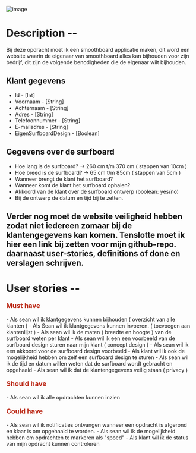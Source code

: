 ![image](https://github.com/MistrBrend/Smoothboard/assets/104073696/14b50812-f088-41d5-8c0d-31c57fcc71cd)

# Description --

Bij deze opdracht moet ik een smoothboard applicatie maken, dit word een website waarin de eigenaar van smoothboard alles kan bijhouden voor zijn bedrijf, dit zijn de volgende benodigheden die de eigenaar wilt bijhouden.

## Klant gegevens
- Id - [Int]
- Voornaam - [String]
- Achternaam - [String]
- Adres - [String]
- Telefoonnummer - [String]
- E-mailadres - [String]
- EigenSurfboardDesign - [Boolean]

 

## Gegevens over de surfboard 
- Hoe lang is de surfboard?    ->    260 cm  t/m 370 cm ( stappen van 10cm ) 
- Hoe breed is de surfboard?   ->    65 cm t/m 85cm ( stappen van 5cm ) 
- Wanneer brengt de klant het surfboard? 
- Wanneer komt de klant het surfboard ophalen?	 
- Akkoord van de klant over de surfboard ontwerp (boolean: yes/no)
- Bij de ontwerp de datum en tijd bij te zetten. 

 

## Verder nog moet de website veiligheid hebben zodat niet iedereen zomaar bij de klantengegevens kan komen. Tenslotte moet ik hier een link bij zetten voor mijn github-repo. daarnaast user-stories, definitions of done en verslagen schrijven. 


# User stories --

<p style="color: BC2C1A; font-weight: bold; font-size: 18px;">Must have</p>
- Als sean wil ik klantgegevens kunnen bijhouden ( overzicht van alle klanten )
- Als Sean wil ik klantgegevens kunnen invoeren. ( toevoegen aan klantenlijst )
- Als sean wil ik de maten ( breedte en hoogte ) van de surfboard weten per klant
- Als sean wil ik een een voorbeeld van de surfboard design sturen naar mijn klant ( concept design )
- Als sean wil ik een akkoord voor de surfboard design voorbeeld
- Als klant wil ik ook de mogelijkheid hebben om zelf een surfboard design te sturen
- Als sean wil ik de tijd en datum willen weten dat de surfboard wordt gebracht en opgehaald
- Als sean wil ik dat de klantengegevens veilig staan ( privacy )
  
<p style="color: BC2C1A; font-weight: bold; font-size: 18px;">Should have</p>
- Als sean wil ik alle opdrachten kunnen inzien

<p style="color: BC2C1A; font-weight: bold; font-size: 18px;">Could have</p>
- Als sean wil ik notificaties ontvangen wanneer een opdracht is afgerond en klaar is om opgehaald te worden.
- Als sean wil ik de mogelijkheid hebben om opdrachten te markeren als "spoed"
- Als klant wil ik de status van mijn opdracht kunnen controleren



